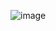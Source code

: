 ![image](https://github.com/ShchadkoAndrii/TXT/assets/118735059/7a145ed0-2a2d-47de-8e63-a6854ff3759f)
